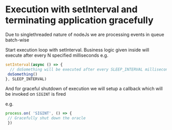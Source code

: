 # Execution with setInterval and terminating application gracefully

Due to singlethreaded nature of nodeJs we are processing events in queue batch-wise

Start execution loop with setInterval. Business logic given inside will execute after every N specified milliseconds
e.g.

```javascript
setInterval(async () => {
  // doSomething will be executed after every SLEEP_INTERVAL milliseconds
 doSomething()
}, SLEEP_INTERVAL)
```

And for graceful shutdown of execution we will setup a callback which will be invoked on `SIGINT` is fired

e.g.
```javascript
process.on( 'SIGINT', () => {
 // Gracefully shut down the oracle
 })
```